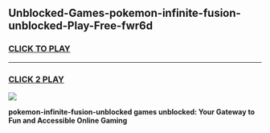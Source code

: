 
## Unblocked-Games-pokemon-infinite-fusion-unblocked-Play-Free-fwr6d
<h3>
<a href="https://premium76.site?title=pokemon-infinite-fusion-unblocked&ref=19M">CLICK TO PLAY</a></h3>
<hr>

<h3>
<a href="https://premium76.site?title=pokemon-infinite-fusion-unblocked&ref=19M">CLICK 2 PLAY</a>
  
</h3>

<a href="https://premium76.site?title=pokemon-infinite-fusion-unblocked&ref=19M"><img src="https://clearcache.store/games.png"></a>


**pokemon-infinite-fusion-unblocked games unblocked: Your Gateway to Fun and Accessible Online Gaming**

